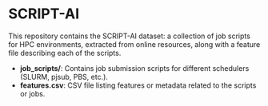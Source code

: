 # SCRIPT-AI

This repository contains the SCRIPT-AI dataset: a collection of job scripts for HPC environments, extracted from online resources, along with a feature file describing each of the scripts.

- **job_scripts/**: Contains job submission scripts for different schedulers (SLURM, pjsub, PBS, etc.).
- **features.csv**: CSV file listing features or metadata related to the scripts or jobs.
